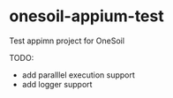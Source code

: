 # onesoil-appium-test
Test appimn project for OneSoil



TODO:
- add paralllel execution support
- add logger support
